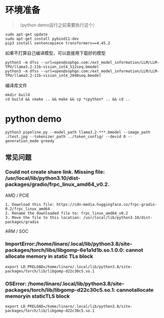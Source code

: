 # 环境准备
> （python demo运行之前需要执行这个）
```
sudo apt-get update
sudo apt-get install pybind11-dev
pip3 install sentencepiece transformers==4.45.2
```

如果不打算自己编译模型，可以直接用下载好的模型
```
python3 -m dfss --url=open@sophgo.com:/ext_model_information/LLM/LLM-TPU/llama3.2-11b-vision_int4_512seq.bmodel
python3 -m dfss --url=open@sophgo.com:/ext_model_information/LLM/LLM-TPU/llama3.2-11b-vision_int4_2048seq.bmodel
```

编译库文件
```
mkdir build
cd build && cmake .. && make && cp *cpython* .. && cd ..
```

# python demo
```
python3 pipeline.py --model_path llama3.2-***.bmodel --image_path ./test.jpg --tokenizer_path ../token_config/ --devid 0 --generation_mode greedy
```


## 常见问题
### Could not create share link. Missing file: /usr/local/lib/python3.10/dist-packages/gradio/frpc_linux_amd64_v0.2.

AMD / PCIE
```
1. Download this file: https://cdn-media.huggingface.co/frpc-gradio-0.2/frpc_linux_amd64
2. Rename the downloaded file to: frpc_linux_amd64_v0.2
3. Move the file to this location: /usr/local/lib/python3.10/dist-packages/gradio
```

ARM / SOC

### ImportError:/home/linaro/.local/lib/python3.8/site-packages/torch/libs/libgomp-6e1a1d1b.so.1.0.0: cannot allocate memory in static TLs block

```
export LD_PRELOAD=/home/linaro/.local/lib/python3.8/site-packages/torch/lib/libgomp-d22c30c5.so.1
```

### OSError: /home/linaro/.local/lib/python3.8/site-packages/torch/lib/libgomp-d22c30c5.so.1: cannotallocate memoryin staticTLS block

```
export LD_PRELOAD=/home/linaro/.local/lib/python3.8/site-packages/torch/lib/libgomp-d22c30c5.so.1
```
